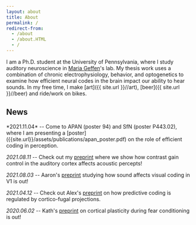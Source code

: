 ```yaml
---
layout: about
title: About
permalink: /
redirect-from:
  - /about
  - /about.HTML
  - /
---
```


I am a Ph.D. student at the University of Pennsylvania, where I study auditory neuroscience in [Maria Geffen](https://www.med.upenn.edu/hearing/)'s lab. My thesis work uses a combination of chronic electrophysiology, behavior, and optogenetics to examine how efficient neural codes in the brain impact our ability to hear sounds. In my free time, I make [art]({{ site.url }}//art), [beer]({{ site.url }}//beer) and ride/work on bikes.

<h2> News </h2>
*2021.11.04* -- Come to APAN (poster 94) and SfN (poster P443.02), where I am presenting a [poster]({{site.url}}/assets/publications/apan_poster.pdf) on the role of efficient coding in perception.

*2021.08.11* -- Check out my [preprint]({{site.url}}/assets/publications/2021.08.11.455845v1.full_.pdf) where we show how contrast gain control in the auditory cortex affects acoustic percepts!

*2021.08.03* -- Aaron's [preprint]({{site.url}}/assets/publications/2021.08.03.454738v1.full_.pdf) studying how sound affects visual coding in V1 is out!

*2021.04.12* -- Check out Alex's
[preprint]({{site.url}}/assets/publications/2021.04.12.439188v2.full_.pdf) on how predictive coding is regulated by cortico-fugal projections.

<!---
*2020.10.23* -- Come see my
[poster]({{site.url}}/assets/2020_angelonietal_apan_poster_pdf.pdf) at
[APAN 2020](https://www.med.upenn.edu/apan/)
--->

*2020.06.02* -- Kath's [preprint](https://www.biorxiv.org/content/10.1101/2020.06.02.128702v1) on cortical plasticity during fear conditioning is out!
